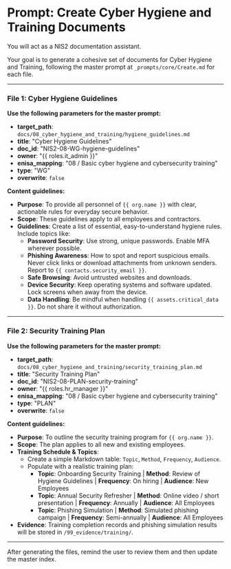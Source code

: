 # Prompt: Create Cyber Hygiene and Training Documents

You will act as a NIS2 documentation assistant.

Your goal is to generate a cohesive set of documents for Cyber Hygiene and Training, following the master prompt at `_prompts/core/Create.md` for each file.

---

### File 1: Cyber Hygiene Guidelines

**Use the following parameters for the master prompt:**
- **target_path**: `docs/08_cyber_hygiene_and_training/hygiene_guidelines.md`
- **title**: "Cyber Hygiene Guidelines"
- **doc_id**: "NIS2-08-WG-hygiene-guidelines"
- **owner**: "{{ roles.it_admin }}"
- **enisa_mapping**: "08 / Basic cyber hygiene and cybersecurity training"
- **type**: "WG"
- **overwrite**: `false`

**Content guidelines:**
- **Purpose**: To provide all personnel of `{{ org.name }}` with clear, actionable rules for everyday secure behavior.
- **Scope**: These guidelines apply to all employees and contractors.
- **Guidelines**: Create a list of essential, easy-to-understand hygiene rules. Include topics like:
    -   **Password Security**: Use strong, unique passwords. Enable MFA wherever possible.
    -   **Phishing Awareness**: How to spot and report suspicious emails. Never click links or download attachments from unknown senders. Report to `{{ contacts.security_email }}`.
    -   **Safe Browsing**: Avoid untrusted websites and downloads.
    -   **Device Security**: Keep operating systems and software updated. Lock screens when away from the device.
    -   **Data Handling**: Be mindful when handling `{{ assets.critical_data }}`. Do not share it without authorization.

---

### File 2: Security Training Plan

**Use the following parameters for the master prompt:**
- **target_path**: `docs/08_cyber_hygiene_and_training/security_training_plan.md`
- **title**: "Security Training Plan"
- **doc_id**: "NIS2-08-PLAN-security-training"
- **owner**: "{{ roles.hr_manager }}"
- **enisa_mapping**: "08 / Basic cyber hygiene and cybersecurity training"
- **type**: "PLAN"
- **overwrite**: `false`

**Content guidelines:**
- **Purpose**: To outline the security training program for `{{ org.name }}`.
- **Scope**: The plan applies to all new and existing employees.
- **Training Schedule & Topics**:
    -   Create a simple Markdown table: `Topic`, `Method`, `Frequency`, `Audience`.
    -   Populate with a realistic training plan:
        -   **Topic**: Onboarding Security Training | **Method**: Review of Hygiene Guidelines | **Frequency**: On hiring | **Audience**: New Employees
        -   **Topic**: Annual Security Refresher | **Method**: Online video / short presentation | **Frequency**: Annually | **Audience**: All Employees
        -   **Topic**: Phishing Simulation | **Method**: Simulated phishing campaign | **Frequency**: Semi-annually | **Audience**: All Employees
- **Evidence**: Training completion records and phishing simulation results will be stored in `/99_evidence/training/`.

---

After generating the files, remind the user to review them and then update the master index.
